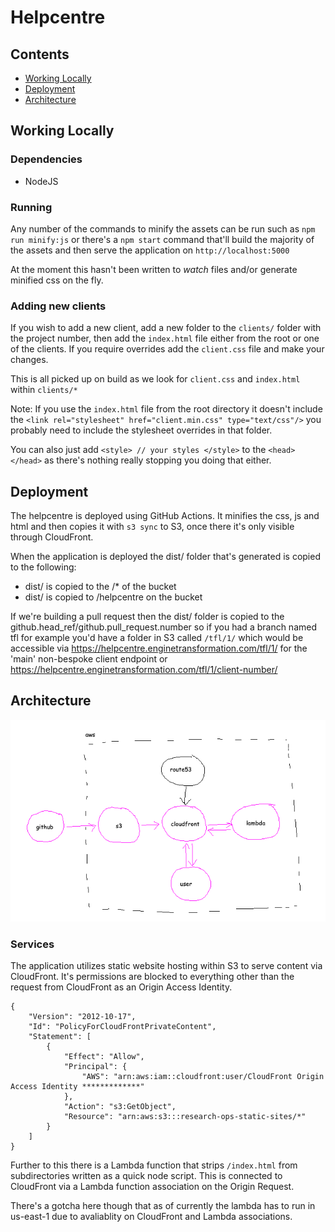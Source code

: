 # Helpcentre

## Contents
- [Working Locally](#working-locally)  
- [Deployment](#deployment)  
- [Architecture](#architecture)

## Working Locally

### Dependencies

- NodeJS

### Running

Any number of the commands to minify the assets can be run such as `npm run minify:js` or there's a `npm start` command that'll build the majority of the assets and then serve the application on `http://localhost:5000`

At the moment this hasn't been written to _watch_ files and/or generate minified css on the fly.

### Adding new clients

If you wish to add a new client, add a new folder to the `clients/` folder with the project number, then add the `index.html` file either from the root or one of the clients. If you require overrides add the `client.css` file and make your changes.

This is all picked up on build as we look for `client.css` and `index.html` within `clients/*`

Note: If you use the `index.html` file from the root directory it doesn't include the `<link rel="stylesheet" href="client.min.css" type="text/css"/>` you probably need to include the stylesheet overrides in that folder.

You can also just add `<style> // your styles </style>` to the `<head></head>` as there's nothing really stopping you doing that either.

## Deployment

The helpcentre is deployed using GitHub Actions. It minifies the css, js and html and then copies it with `s3 sync` to S3, once there it's only visible through CloudFront.

When the application is deployed the dist/ folder that's generated is copied to the following:
- dist/ is copied to the /* of the bucket
- dist/ is copied to /helpcentre on the bucket

If we're building a pull request then the dist/ folder is copied to the github.head_ref/github.pull_request.number so if you had a branch named tfl for example you'd have a folder in S3 called `/tfl/1/` which would be accessible via https://helpcentre.enginetransformation.com/tfl/1/ for the 'main' non-bespoke client endpoint or https://helpcentre.enginetransformation.com/tfl/1/client-number/

## Architecture

![](diagram.png)

### Services

The application utilizes static website hosting within S3 to serve content via CloudFront. It's permissions are blocked to everything other than the request from CloudFront as an Origin Access Identity.

```
{
    "Version": "2012-10-17",
    "Id": "PolicyForCloudFrontPrivateContent",
    "Statement": [
        {
            "Effect": "Allow",
            "Principal": {
                "AWS": "arn:aws:iam::cloudfront:user/CloudFront Origin Access Identity *************"
            },
            "Action": "s3:GetObject",
            "Resource": "arn:aws:s3:::research-ops-static-sites/*"
        }
    ]
}
```

Further to this there is a Lambda function that strips `/index.html` from subdirectories written as a quick node script. This is connected to CloudFront via a Lambda function association on the Origin Request.

There's a gotcha here though that as of currently the lambda has to run in us-east-1 due to avaliablity on CloudFront and Lambda associations.

